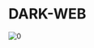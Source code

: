 # DARK-WEB

![0](https://github.com/ahmadali54/DARK-WEB/assets/158161360/b20fbb0d-5997-43b0-9691-53c838285b95)
